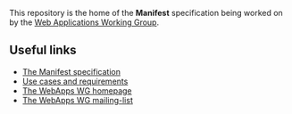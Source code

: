 This repository is the home of the **Manifest** specification being worked on by 
the [Web Applications Working Group](http://www.w3.org/2008/webapps/).

Useful links
-
* [The Manifest specification](http://w3c.github.io/manifest/)
* [Use cases and requirements](http://w3c-webmob.github.io/installable-webapps/) 
* [The WebApps WG homepage](http://www.w3.org/2008/webapps/)
* [The WebApps WG mailing-list](http://lists.w3.org/Archives/Public/public-webapps/)
